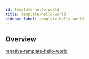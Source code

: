 ```yaml
---
id: template-hello-world
title: template-hello-world
sidebar_label: template-hello-world
---
```



## Overview

[renative-template-hello-world](https://www.npmjs.com/package/renative-template-hello-world)
